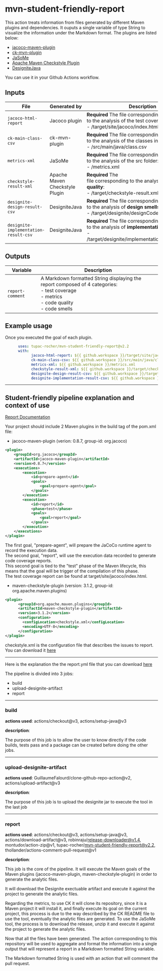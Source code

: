 
# mvn-student-friendly-report

This action treats information from files generated by different Maven plugins and dependencies. It ouputs a single variable of type String to visualize the information under the Markdown format.
The plugins are listed below:

- [jacoco-maven-plugin](https://www.eclemma.org/jacoco/trunk/doc/maven.html)
- [ck-mvn-plugin](https://github.com/jazzmuesli/ck-mvn-plugin)
- [JaSoMe](https://github.com/rodhilton/jasome)
- [Apache Maven Checkstyle Plugin](https://maven.apache.org/plugins/maven-checkstyle-plugin/)
- [DesigniteJava](https://github.com/tushartushar/DesigniteJava)

You can use it in your Github Actions workflow.

## Inputs

| File                    | Generated by | Description                                                    |
| ----------------------- | ------------ | - |
| `jacoco-html-report`    | Jacoco plugin |**Required** The file corresponding<br/>to the analysis of the test coverage:<br> - /target/site/jacoco/index.html
| `ck-main-class-csv`     | ck-mvn-plugin |**Required** The file corresponding<br/>to the analysis of the classes in the **main folder**:<br> - /src/main/java/class.csv |
| `metrics-xml`           | JaSoMe |**Required** The file corresponding<br/>to the analysis of the src folder:<br> - /metrics.xml |
| `checkstyle-result-xml` | Apache Maven Checkstyle Plugin |**Required** The <br/>file corresponding to the analysis of **code quality**:<br> - /target/checkstyle-result.xml |
| `designite-design-result-csv` |  DesigniteJava | **Required** The file corresponding<br/>to the analysis of **design smells**:<br> - /target/designite/designCodeSmells.csv |
| `designite-implementation-result-csv`| DesigniteJava | **Required** The file corresponding<br/>to the analysis of **implementation smells**:<br> - /target/designite/implementationCodeSmells.csv |

## Outputs

| Variable                | Description                                                    |   
| ----------------------- | -------------------------------------------------------------- |
| `report-comment` | A Markdown formatted String displaying the report composed of 4 categories:<br> - test coverage<br> - metrics<br> - code quality<br> - code smells |

## Example usage

Once you executed the goal of each plugin.

```yaml
      uses: tupac-rocher/mvn-student-friendly-report@v2.2
      with:
            jacoco-html-report: ${{ github.workspace }}/target/site/jacoco/index.html
            ck-main-class-csv: ${{ github.workspace }}/src/main/java/class.csv
            metrics-xml: ${{ github.workspace }}/metrics.xml
            checkstyle-result-xml: ${{ github.workspace }}/target/checkstyle-result.xml
            designite-design-result-csv: ${{ github.workspace }}/target/designite/designCodeSmells.csv
            designite-implementation-result-csv: ${{ github.workspace }}/target/designite/implementationCodeSmells.csv
```
---
## Student-friendly pipeline explanation and context of use
[Report Documentation](https://github.com/tupac-rocher/student-friendly-pipeline-documentation)

Your project should include 2 Maven plugins in the build tag of the pom.xml file:
- jacoco-maven-plugin (verion: 0.8.7, group-id: org.jacoco)
```xml
<plugin>
    <groupId>org.jacoco</groupId>
    <artifactId>jacoco-maven-plugin</artifactId>
    <version>0.8.7</version>
    <executions>
        <execution>
            <id>prepare-agent</id>
            <goals>
                <goal>prepare-agent</goal>
            </goals>
        </execution>
        <execution>
            <id>report</id>
            <phase>test</phase>
            <goals>
                <goal>report</goal>
            </goals>
        </execution>
    </executions>
</plugin>
```
The first goal, "prepare-agent", will prepare the JaCoCo runtime agent to record the execution data.<br>
The second goal, "report", will use the execution data recorded to generate code coverage reports.<br>
This second goal is tied to the "test" phase of the Maven lifecycle, this means that the goal will be trigger of the compilation of this phase.<br>
The test coverage report can be found at target/site/jacoco/index.html.

- maven-checkstyle-plugin (version: 3.1.2, group-id: org.apache.maven.plugins)

```xml
<plugin>
      <groupId>org.apache.maven.plugins</groupId>
      <artifactId>maven-checkstyle-plugin</artifactId>
      <version>3.1.2</version>
      <configuration>
        <configLocation>checkstyle.xml</configLocation>
        <encoding>UTF-8</encoding>
      </configuration>
</plugin>
```
checkstyle.xml is the configuration file that describes the issues to report. You can download it [here](https://github.com/tupac-rocher/student-friendly-pipeline-documentation)

---

Here is the explanation the the report.yml file that you can download [here](https://github.com/tupac-rocher/student-friendly-pipeline-documentation)

The pipeline is divided into 3 jobs:
- build
- upload-designite-artifact
- report

---
### **build**
**actions used**: actions/checkout@v3, actions/setup-java@v3

**description**: 

 
The purpose of this job is to allow the user to know directly if the code builds, tests pass and a package can be created before doing the other jobs.

---
### **upload-designite-artifact**
**actions used**: GuillaumeFalourd/clone-github-repo-action@v2, actions/upload-artifact@v3

**description**:

The purpose of this job is to upload the designite jar to execute the tool in the last job

---
### **report**
**actions used**: actions/checkout@v3, actions/setup-java@v3, actions/download-artifact@v3, robinraju/release-downloader@v1.4, montudor/action-zip@v1, tupac-rocher/mvn-student-friendly-report@v2.2, thollander/actions-comment-pull-request@v1

**description**: 

This job is the core of the pipeline. It will execute the Maven goals of the Maven plugins (jacoco-maven-plugin, maven-checkstyle-plugin) in order to generate the analytic files. 

It will download the Designite exectuable artifact and execute it against the project to generate the analytic files.

Regarding the metrics, to use CK it will clone its repository, since it is a Maven project it will install it, and finally execute its goal on the current project, this process is due to the way described by the CK README file to use the tool, eventually the analytic files are generated. 
To use the JaSoMe tool, the process is to download the release, unzip it and execute it against the project to generate the analytic files.

Now that all the files have been generated. The action corresponding to this repository will be used to aggregate and format the information into a single output that will represent a report in a Markdown formatted String variable.

The Markdown formatted String is used with an action that will comment the pull request.
